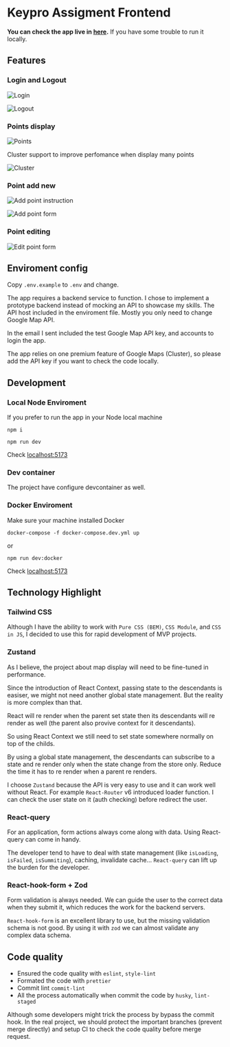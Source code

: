 # Keypro Assigment Frontend

**You can check the app live in [here](https://dev4.d2hnkyw4r17h6p.amplifyapp.com/).** If you have some trouble to run it locally.

## Features

### Login and Logout

![Login](https://raw.githubusercontent.com/hongduc-phan/keypro-assigment/main/docs/assets/login.jpeg)

![Logout](https://raw.githubusercontent.com/hongduc-phan/keypro-assigment/main/docs/assets/logout.jpeg)

### Points display

![Points](https://raw.githubusercontent.com/hongduc-phan/keypro-assigment/main/docs/assets/points.jpeg)

Cluster support to improve perfomance when display many points

![Cluster](https://raw.githubusercontent.com/hongduc-phan/keypro-assigment/main/docs/assets/cluster.jpeg)

### Point add new

![Add point instruction](https://raw.githubusercontent.com/hongduc-phan/keypro-assigment/main/docs/assets/add-point-1.jpeg)

![Add point form](https://raw.githubusercontent.com/hongduc-phan/keypro-assigment/main/docs/assets/add-point-2.jpeg)

### Point editing

![Edit point form](https://raw.githubusercontent.com/hongduc-phan/keypro-assigment/main/docs/assets/edit-point.jpeg)

## Enviroment config

Copy `.env.example` to `.env` and change.

The app requires a backend service to function. I chose to implement a prototype backend instead of mocking an API to showcase my skills. The API host included in the enviroment file. Mostly you only need to change Google Map API.

In the email I sent included the test Google Map API key, and accounts to login the app.

The app relies on one premium feature of Google Maps (Cluster), so please add the API key if you want to check the code locally.

## Development

### Local Node Enviroment

If you prefer to run the app in your Node local machine

```
npm i
```

```
npm run dev
```

Check [localhost:5173](http://localhost:5173)

### Dev container

The project have configure devcontainer as well.

### Docker Enviroment

Make sure your machine installed Docker

```
docker-compose -f docker-compose.dev.yml up
```

or

```
npm run dev:docker
```

Check [localhost:5173](http://localhost:5173)

## Technology Highlight

### Tailwind CSS

Although I have the ability to work with `Pure CSS (BEM)`, `CSS Module`, and `CSS in JS`, I decided to use this for rapid development of MVP projects.

### Zustand

As I believe, the project about map display will need to be fine-tuned in performance.

Since the introduction of React Context, passing state to the descendants is easiser, we might not need another global state management. But the reality is more complex than that.

React will re render when the parent set state then its descendants will re render as well (the parent also provive context for it descendants).

So using React Context we still need to set state somewhere normally on top of the childs.

By using a global state management, the descendants can subscribe to a state and re render only when the state change from the store only. Reduce the time it has to re render when a parent re renders.

I choose `Zustand` because the API is very easy to use and it can work well without React. For example `React-Router` v6 introduced loader function. I can check the user state on it (auth checking) before redirect the user.

### React-query

For an application, form actions always come along with data. Using React-query can come in handy.

The developer tend to have to deal with state management (like `isLoading`, `isFailed`, `isSummiting`), caching, invalidate cache... `React-query` can lift up the burden for the developer.

### React-hook-form + Zod

Form validation is always needed. We can guide the user to the correct data when they submit it, which reduces the work for the backend servers.

`React-hook-form` is an excellent library to use, but the missing validation schema is not good. By using it with `zod` we can almost validate any complex data schema.

## Code quality

- Ensured the code quality with `eslint`, `style-lint`
- Formated the code with `prettier`
- Commit lint `commit-lint`
- All the process automatically when commit the code by `husky`, `lint-staged`

Although some developers might trick the process by bypass the commit hook. In the real project, we should protect the important branches (prevent merge directly) and setup CI to check the code quality before merge request.
